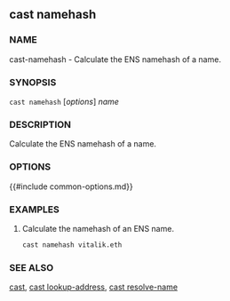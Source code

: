 ## cast namehash

### NAME

cast-namehash - Calculate the ENS namehash of a name.

### SYNOPSIS

``cast namehash`` [*options*] *name*

### DESCRIPTION

Calculate the ENS namehash of a name.

### OPTIONS

{{#include common-options.md}}

### EXAMPLES

1. Calculate the namehash of an ENS name.
    ```sh
    cast namehash vitalik.eth
    ```

### SEE ALSO

[cast](./cast.md), [cast lookup-address](./cast-lookup-address.md), [cast resolve-name](./cast-resolve-name.md)
